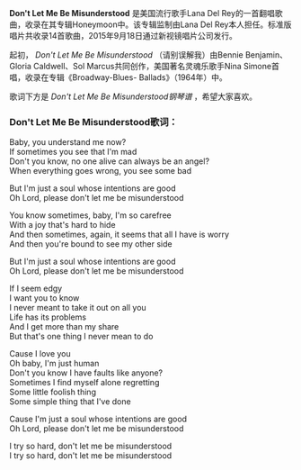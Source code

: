 

**Don't Let Me Be Misunderstood** 是美国流行歌手Lana Del
Rey的一首翻唱歌曲，收录在其专辑Honeymoon中。该专辑监制由Lana Del
Rey本人担任。标准版唱片共收录14首歌曲，2015年9月18日通过新视镜唱片公司发行。

起初， _Don't Let Me Be Misunderstood_ （请别误解我）由Bennie Benjamin、Gloria
Caldwell、Sol Marcus共同创作，美国著名灵魂乐歌手Nina Simone首唱，收录在专辑《Broadway-Blues-
Ballads》（1964年）中。

歌词下方是 _Don't Let Me Be Misunderstood钢琴谱_ ，希望大家喜欢。

### Don't Let Me Be Misunderstood歌词：

Baby, you understand me now?  
If sometimes you see that I'm mad  
Don't you know, no one alive can always be an angel?  
When everything goes wrong, you see some bad

But I'm just a soul whose intentions are good  
Oh Lord, please don't let me be misunderstood

You know sometimes, baby, I'm so carefree  
With a joy that's hard to hide  
And then sometimes, again, it seems that all I have is worry  
And then you're bound to see my other side

But I'm just a soul whose intentions are good  
Oh Lord, please don't let me be misunderstood

If I seem edgy  
I want you to know  
I never meant to take it out on all you  
Life has its problems  
And I get more than my share  
But that's one thing I never mean to do

Cause I love you  
Oh baby, I'm just human  
Don't you know I have faults like anyone?  
Sometimes I find myself alone regretting  
Some little foolish thing  
Some simple thing that I've done

Cause I'm just a soul whose intentions are good  
Oh Lord, please don't let me be misunderstood

I try so hard, don't let me be misunderstood  
I try so hard, don't let me be misunderstood

